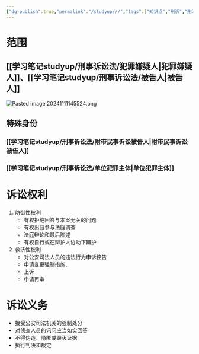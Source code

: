 ```yaml
---
{"dg-publish":true,"permalink":"/studyup///","tags":["知识点","刑诉","刑法"]}
---
```


# 范围
## [[学习笔记studyup/刑事诉讼法/犯罪嫌疑人\|犯罪嫌疑人]]、[[学习笔记studyup/刑事诉讼法/被告人\|被告人]]
![Pasted image 20241111145524.png](/img/user/%E8%BF%90%E8%A1%8C%E6%9D%82/%E9%99%84%E4%BB%B6/Pasted%20image%2020241111145524.png)
## 特殊身份
### [[学习笔记studyup/刑事诉讼法/附带民事诉讼被告人\|附带民事诉讼被告人]]
### [[学习笔记studyup/刑事诉讼法/单位犯罪主体\|单位犯罪主体]]
# 诉讼权利
1. 防御性权利
	- 有权拒绝回答与本案无关的问题
	- 有权出庭参与法庭调查
	- 法庭辩论和最后陈述
	- 有权自行或在辩护人协助下辩护
2. 救济性权利
	- 对公安司法人员的违法行为申诉控告
	- 申请变更强制措施、
	- 上诉
	- 申请再审
# 诉讼义务
- 接受公安司法机关的强制处分
- 对侦查人员的讯问应当如实回答
- 不得伪造、隐匿或毁灭证据
- 执行判决和裁定